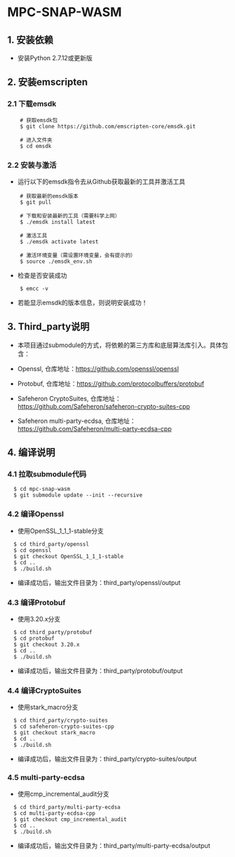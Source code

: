 # MPC-SNAP-WASM

## 1. 安装依赖

- 安装Python 2.7.12或更新版

## 2. 安装emscripten

### 2.1 下载emsdk

```
    # 获取emsdk包
    $ git clone https://github.com/emscripten-core/emsdk.git
 
    # 进入文件夹
    $ cd emsdk
```

### 2.2 安装与激活

- 运行以下的emsdk指令去从Github获取最新的工具并激活工具

```
    # 获取最新的emsdk版本
    $ git pull
 
    # 下载和安装最新的工具（需要科学上网）
    $ ./emsdk install latest
 
    # 激活工具
    $ ./emsdk activate latest
 
    # 激活环境变量（需设置环境变量，会有提示的）
    $ source ./emsdk_env.sh
```
- 检查是否安装成功

```
    $ emcc -v
```
- 若能显示emsdk的版本信息，则说明安装成功！

## 3. Third_party说明

- 本项目通过submodule的方式，将依赖的第三方库和底层算法库引入。具体包含：

 - Openssl, 仓库地址：https://github.com/openssl/openssl
 - Protobuf, 仓库地址：https://github.com/protocolbuffers/protobuf
 - Safeheron CryptoSuites, 仓库地址：https://github.com/Safeheron/safeheron-crypto-suites-cpp
 - Safeheron multi-party-ecdsa, 仓库地址：https://github.com/Safeheron/multi-party-ecdsa-cpp

## 4. 编译说明

### 4.1 拉取submodule代码

```
  $ cd mpc-snap-wasm
  $ git submodule update --init --recursive
```

### 4.2 编译Openssl

- 使用OpenSSL_1_1_1-stable分支

```
  $ cd third_party/openssl
  $ cd openssl
  $ git checkout OpenSSL_1_1_1-stable
  $ cd ..
  $ ./build.sh
```
- 编译成功后，输出文件目录为：third_party/openssl/output

### 4.3 编译Protobuf

- 使用3.20.x分支

```
  $ cd third_party/protobuf
  $ cd protobuf
  $ git checkout 3.20.x
  $ cd ..
  $ ./build.sh
```
- 编译成功后，输出文件目录为：third_party/protobuf/output

### 4.4 编译CryptoSuites

- 使用stark_macro分支

```
  $ cd third_party/crypto-suites
  $ cd safeheron-crypto-suites-cpp
  $ git checkout stark_macro
  $ cd ..
  $ ./build.sh
```
- 编译成功后，输出文件目录为：third_party/crypto-suites/output

### 4.5 multi-party-ecdsa

- 使用cmp_incremental_audit分支

```
  $ cd third_party/multi-party-ecdsa
  $ cd multi-party-ecdsa-cpp
  $ git checkout cmp_incremental_audit
  $ cd ..
  $ ./build.sh
```
- 编译成功后，输出文件目录为：third_party/multi-party-ecdsa/output